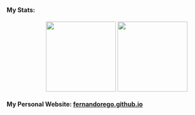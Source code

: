 #### My Stats:

<p align="center">
 <img height="160" align="center" src="https://github-readme-stats.vercel.app/api?username=fernandorego&theme=onedark&show_icons=true&count_private=true&hide_border=true">
 <img height="160" align="center" src="https://github-readme-stats.vercel.app/api/top-langs/?username=fernandorego&layout=compact&theme=onedark&langs_count=5&count_private=true&exclude_repo=feup-aeda,feup-cal&hide=html,blade,makefile&hide_border=true">
</p>

#### My Personal Website: [fernandorego.github.io](https://fernandorego.github.io/)

